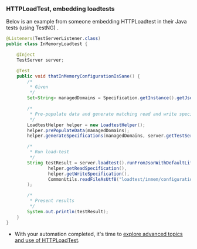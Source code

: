 
### HTTPLoadTest, embedding loadtests

Belov is an example from someone embedding HTTPLoadtest in their Java tests (using TestNG) .

```java
@Listeners(TestServerListener.class)
public class InMemoryLoadtest {

    @Inject
    TestServer server;

    @Test
    public void thatInMemoryConfigurationIsSane() {
        /*
         * Given
         */
        Set<String> managedDomains = Specification.getInstance().getJsonSchema().getDefinitions().keySet();

        /*
         * Pre-populate data and generate matching read and write specifications
         */
        LoadtestHelper helper = new LoadtestHelper();
        helper.prePopulateData(managedDomains);
        helper.generateSpecifications(managedDomains, server.getTestServerServicePort());

        /*
         * Run load-test
         */
        String testResult = server.loadtest().runFromJsonWithDefaultLifecycle(
                helper.getReadSpecification(),
                helper.getWriteSpecification(),
                CommonUtils.readFileAsUtf8("loadtest/inmem/configurations/InMemLoadTestConfig.json")
        );

        /*
         * Present results
         */
        System.out.println(testResult);
    }
}
```


* With your automation completed, it's time to [explore advanced topics and use of HTTPLoadTest](./09-advanced-topics.md).
